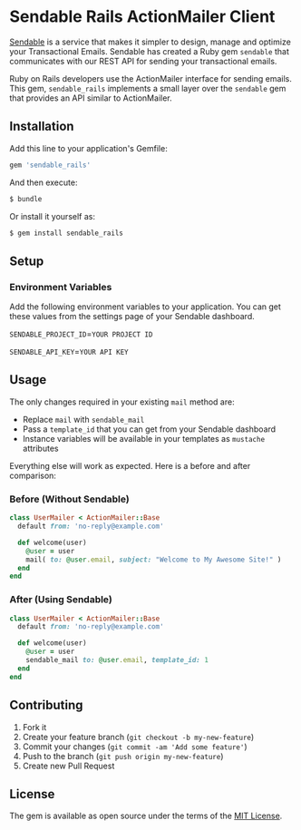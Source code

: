 # Sendable Rails ActionMailer Client

[Sendable](https://sendable.io) is a service that makes it simpler to design, manage and optimize your Transactional Emails. Sendable has created a Ruby gem `sendable` that communicates with our REST API for sending your transactional emails.

Ruby on Rails developers use the ActionMailer interface for sending emails. This gem, `sendable_rails` implements a small layer over the `sendable` gem that provides an API similar to ActionMailer.

## Installation

Add this line to your application's Gemfile:

```ruby
gem 'sendable_rails'
```

And then execute:
```bash
$ bundle
```

Or install it yourself as:
```bash
$ gem install sendable_rails
```
## Setup

### Environment Variables

Add the following environment variables to your application. You can get these values from the settings page of your Sendable dashboard.

`SENDABLE_PROJECT_ID`=`YOUR PROJECT ID`

`SENDABLE_API_KEY`=`YOUR API KEY`

## Usage

The only changes required in your existing `mail` method are:

- Replace `mail` with `sendable_mail`
- Pass a `template_id` that you can get from your Sendable dashboard
- Instance variables will be available in your templates as `mustache` attributes

Everything else will work as expected. Here is a before and after comparison:

### Before (Without Sendable)

```ruby
class UserMailer < ActionMailer::Base
  default from: 'no-reply@example.com'

  def welcome(user)
    @user = user
    mail( to: @user.email, subject: "Welcome to My Awesome Site!" )
  end
end
```


### After (Using Sendable)

```ruby
class UserMailer < ActionMailer::Base
  default from: 'no-reply@example.com'

  def welcome(user)
    @user = user
    sendable_mail to: @user.email, template_id: 1
  end
end
```

## Contributing

1. Fork it
2. Create your feature branch (`git checkout -b my-new-feature`)
3. Commit your changes (`git commit -am 'Add some feature'`)
4. Push to the branch (`git push origin my-new-feature`)
5. Create new Pull Request

## License
The gem is available as open source under the terms of the [MIT License](http://opensource.org/licenses/MIT).
